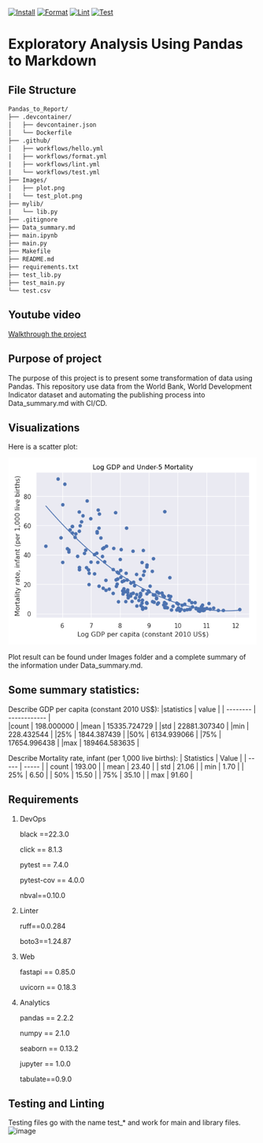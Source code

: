 [![Install](https://github.com/nogibjj/Diego_Rodriguez_Individual_Project1/actions/workflows/hello.yml/badge.svg)](https://github.com/nogibjj/Diego_Rodriguez_Individual_Project1/actions/workflows/hello.yml)
[![Format](https://github.com/nogibjj/Diego_Rodriguez_Individual_Project1/actions/workflows/format.yml/badge.svg)](https://github.com/nogibjj/Diego_Rodriguez_Individual_Project1/actions/workflows/format.yml)
[![Lint](https://github.com/nogibjj/Diego_Rodriguez_Individual_Project1/actions/workflows/lint.yml/badge.svg)](https://github.com/nogibjj/Diego_Rodriguez_Individual_Project1/actions/workflows/lint.yml)
[![Test](https://github.com/nogibjj/Diego_Rodriguez_Individual_Project1/actions/workflows/test.yml/badge.svg)](https://github.com/nogibjj/Diego_Rodriguez_Individual_Project1/actions/workflows/test.yml)
# Exploratory Analysis Using Pandas to Markdown
## File Structure 
```
Pandas_to_Report/
├── .devcontainer/
│   ├── devcontainer.json
│   └── Dockerfile
├── .github/
│   ├── workflows/hello.yml
|   ├── workflows/format.yml
|   ├── workflows/lint.yml
|   └── workflows/test.yml
├── Images/
│   ├── plot.png
|   └── test_plot.png
├── mylib/
|   └── lib.py
├── .gitignore
├── Data_summary.md
├── main.ipynb
├── main.py
├── Makefile
├── README.md
├── requirements.txt
├── test_lib.py
├── test_main.py
└── test.csv
```
## Youtube video
[Walkthrough the project](https://www.youtube.com/watch?v=V1b-8KlwHVU)

## Purpose of project
The purpose of this project is to present some transformation of data using Pandas. This repository use data from the World Bank, World Development Indicator dataset and automating the publishing process into Data_summary.md with CI/CD. 


## Visualizations
Here is a scatter plot:

![scatter_plot](images/plot.png)

Plot result can be found under Images folder and a complete summary of the information under Data_summary.md.

## Some summary statistics:
Describe GDP per capita (constant 2010 US$):
|statistics | value |
| -------- | ------------ |   
|count       | 198.000000 |
|mean      | 15335.724729 |
|std       | 22881.307340 |
|min         | 228.432544 |
|25%        | 1844.387439 |
|50%        | 6134.939066 |
|75%       | 17654.996438 |
|max      | 189464.583635 |

Describe Mortality rate, infant (per 1,000 live births):
| Statistics | Value |
| ----- | ----- |
| count | 193.00 |
| mean | 23.40 |
| std | 21.06 |
| min | 1.70 |
| 25% | 6.50 |
| 50% | 15.50 |
| 75% | 35.10 |
| max | 91.60 |

## Requirements
1. DevOps
   
   black ==22.3.0
   
   click == 8.1.3

   pytest == 7.4.0

   pytest-cov == 4.0.0

   nbval==0.10.0
   
2. Linter

   ruff==0.0.284

   boto3==1.24.87

3. Web

   fastapi == 0.85.0

   uvicorn == 0.18.3

4. Analytics

   pandas == 2.2.2

   numpy == 2.1.0

   seaborn == 0.13.2

   jupyter == 1.0.0

   tabulate==0.9.0

## Testing and Linting
Testing files go with the name test_* and work for main and library files. 
<img width="1059" alt="image" src="https://github.com/user-attachments/assets/17579751-3ff5-4ebd-b2dd-b3b51c4406d4">

